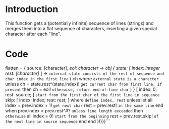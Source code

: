 # Introduction #

This function gets a (potentially infinite) sequence of lines (strings) and merges them into a flat sequence of characters, inserting a given special character after each "line".


# Code #
flatten =
    { source: [character]*, eol: character ->
        obj
            { state: [ index: integer rest: [character]* ] -> 
             `internal state consists of the rest of sequence and char index in the first line`
                ( ch where `external state is a character`                  
                    unless
                        ch = state.rest^(state.index)! `get current char from first line, if present`
                    then
                        ch = eol! `otherwise, return end-of-line char`
                )
            } [ index: 0; rest: source; ] `start from the first char of the first line in sequence`
        skip:
            [ index: index; rest: rest; ] where `define index, rest`
                unless
                    let
                        all
                            index = prev.index + 1! `get next char`
                            rest = prev.rest! `in the same line`
                        end
                    when
                        prev.index < prev.rest^#? `unless line length exceeded`
                then `otherwise`
                    all
                        index = 0! `start from the beginning`
                        rest = prev.rest.skip! `of the next line in source sequence`
                    end
        end
    }!}}}```
